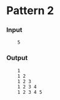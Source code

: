 # Pattern 2
### Input
```
    5
```
### Output
```
    1
    1 2
    1 2 3
    1 2 3 4
    1 2 3 4 5
```
